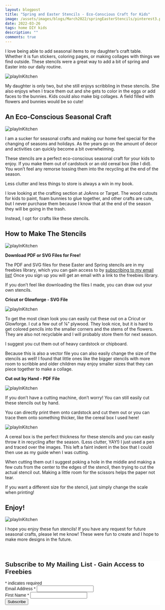 ```yaml
---
layout: blogpost
title: "Spring and Easter Stencils - Eco-Conscious Craft for Kids"
image: /assets/images/blogs/March2022/springEasterStencils/pinterest3.png
date: 2022-03-26
tags: home DIY kids
description: ""
comments: true
---
```

I love being able to add seasonal items to my daughter’s craft table. Whether it is fun stickers, coloring pages, or making collages with things we find outside. These stencils were a great way to add a bit of spring and Easter into our daily routine.

![playInKitchen](/assets/images/blogs/March2022/springEasterStencils/allStencils.jpg)

My daughter is only two, but she still enjoys scribbling in these stencils. She also enjoys when I trace them out and she gets to color in the eggs or add faces to the bunnies. Kids could also make big collages. A field filled with flowers and bunnies would be so cute!

## An Eco-Conscious Seasonal Craft

![playInKitchen](/assets/images/blogs/March2022/springEasterStencils/playingOverhead.jpg)

I am a sucker for seasonal crafts and making our home feel special for the changing of seasons and holidays. As the years go on the amount of decor and activities can quickly become a bit overwhelming. 

These stencils are a perfect eco-conscious seasonal craft for your kids to enjoy. If you make them out of cardstock or an old cereal box (like I did). You won’t feel any remorse tossing them into the recycling at the end of the season. 

Less clutter and less things to store is always a win in my book.

I love looking at the crafting section at JoAnns or Target. The wood cutouts for kids to paint, foam bunnies to glue together, and other crafts are cute, but I never purchase them because I know that at the end of the season they will be going in the trash. 

Instead, I opt for crafts like these stencils.

## How to Make The Stencils

![playInKitchen](/assets/images/blogs/March2022/springEasterStencils/stencilsColored.jpg)

**Download PDF or SVG Files for Free!**

The PDF and SVG files for these Easter and Spring stencils are in my freebies library, which you can gain access to by [subscribing to my email list!](https://mailchi.mp/5d375d2a784f/joyberry) Once you sign up you will get an email with a link to the freebies library.

If you don’t feel like downloading the files I made, you can draw out your own stencils.

**Cricut or Glowforge - SVG File**

![playInKitchen](/assets/images/blogs/March2022/springEasterStencils/flower.jpg)

To get the most clean look you can easily cut these out on a Cricut or Glowforge. I cut a few out of ⅛” plywood. They look nice, but it is hard to get colored pencils into the smaller corners and the stems of the flowers. They are also not recyclable and I will probably store them for next season.

I suggest you cut them out of heavy cardstock or chipboard. 

Because this is also a vector file you can also easily change the size of the stencils as well! I found that little ones like the bigger stencils with more room to scribble and older children may enjoy smaller sizes that they can piece together to make a collage.

**Cut out by Hand - PDF File**

![playInKitchen](/assets/images/blogs/March2022/springEasterStencils/bunny.jpg)

If you don’t have a cutting machine, don’t worry! You can still easily cut these stencils out by hand.

You can directly print them onto cardstock and cut them out or you can trace them onto something thicker, like the cereal box I used here!

![playInKitchen](/assets/images/blogs/March2022/springEasterStencils/tracePDF.jpg)

A cereal box is the perfect thickness for these stencils and you can easily throw it in recycling after the season. (Less clutter, YAY!) I just used a pen and traced over the images. This left a faint indent in the box that I could then use as my guide when I was cutting.

When cutting them out I suggest poking a hole in the middle and making a few cuts from the center to the edges of the stencil, then trying to cut the actual stencil out. Making a little room for the scissors helps the paper not tear.

If you want a different size for the stencil, just simply change the scale when printing!

## Enjoy!

![playInKitchen](/assets/images/blogs/March2022/springEasterStencils/playingSide2.jpg)

I hope you enjoy these fun stencils! If you have any request for future seasonal crafts, please let me know! These were fun to create and I hope to make more designs in the future.




<br>

<!-- Begin Mailchimp Signup Form -->
<link href="//cdn-images.mailchimp.com/embedcode/classic-10_7.css" rel="stylesheet" type="text/css">
<style type="text/css">
    #mc_embed_signup{background:#fff; clear:left; font:14px Helvetica,Arial,sans-serif; }
    /* Add your own Mailchimp form style overrides in your site stylesheet or in this style block.
       We recommend moving this block and the preceding CSS link to the HEAD of your HTML file. */
</style>
<div id="mc_embed_signup">
<form action="https://Joyberrystudios.us1.list-manage.com/subscribe/post?u=eca5a397f2fb0d58dcb66315c&amp;id=99d28d5b5c" method="post" id="mc-embedded-subscribe-form" name="mc-embedded-subscribe-form" class="validate" target="_blank" novalidate>
    <div id="mc_embed_signup_scroll">
    <h2>Subscribe to My Mailing List - Gain Access to Freebies</h2>
<div class="indicates-required"><span class="asterisk">*</span> indicates required</div>
<div class="mc-field-group">
    <label for="mce-EMAIL">Email Address  <span class="asterisk">*</span>
</label>
    <input type="email" value="" name="EMAIL" class="required email" id="mce-EMAIL">
</div>
<div class="mc-field-group">
    <label for="mce-FNAME">First Name  <span class="asterisk">*</span>
</label>
    <input type="text" value="" name="FNAME" class="required" id="mce-FNAME">
</div>
    <div id="mce-responses" class="clear">
        <div class="response" id="mce-error-response" style="display:none"></div>
        <div class="response" id="mce-success-response" style="display:none"></div>
    </div>    <!-- real people should not fill this in and expect good things - do not remove this or risk form bot signups-->
    <div style="position: absolute; left: -5000px;" aria-hidden="true"><input type="text" name="b_eca5a397f2fb0d58dcb66315c_99d28d5b5c" tabindex="-1" value=""></div>
    <div class="clear"><input type="submit" value="Subscribe" name="subscribe" id="mc-embedded-subscribe" class="button"></div>
    </div>
</form>
</div>
<script type='text/javascript' src='//s3.amazonaws.com/downloads.mailchimp.com/js/mc-validate.js'></script><script type='text/javascript'>(function($) {window.fnames = new Array(); window.ftypes = new Array();fnames[0]='EMAIL';ftypes[0]='email';fnames[1]='FNAME';ftypes[1]='text';fnames[2]='LNAME';ftypes[2]='text';fnames[3]='ADDRESS';ftypes[3]='address';fnames[4]='PHONE';ftypes[4]='phone';fnames[5]='BIRTHDAY';ftypes[5]='birthday';fnames[6]='OPTIN';ftypes[6]='text';}(jQuery));var $mcj = jQuery.noConflict(true);</script>
<!--End mc_embed_signup-->

<br>
<br>
